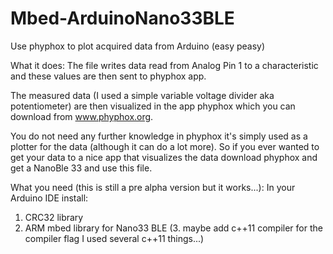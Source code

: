 # Mbed-ArduinoNano33BLE
Use phyphox to plot acquired data from Arduino (easy peasy)

What it does:
The file writes data read from Analog Pin 1 to a characteristic and these values are then sent to phyphox app.

The measured data (I used a simple variable voltage divider aka potentiometer) are then visualized in the app phyphox which you can download from www.phyphox.org. 

You do not need any further knowledge in phyphox it's simply used as a plotter for the data (although it can do a lot more). 
So if you ever wanted to get your data to a nice app that visualizes the data download phyphox and get a NanoBle 33 and use this file.

What you need (this is still a pre alpha version but it works...):
In your Arduino IDE install:
1. CRC32 library
2. ARM mbed library for Nano33 BLE
(3. maybe add c++11 compiler for the compiler flag I used several c++11 things...)
